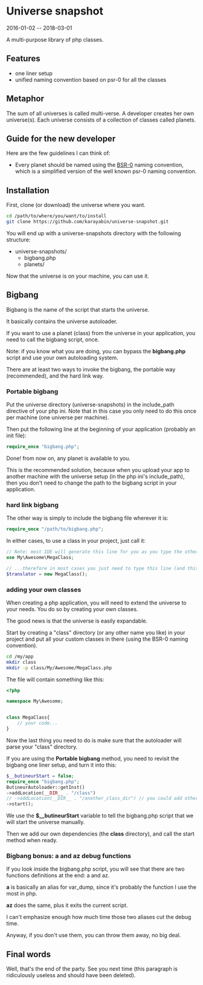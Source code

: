 Universe snapshot
=====================
2016-01-02 -- 2018-03-01



A multi-purpose library of php classes.




Features
---------------

- one liner setup 
- unified naming convention based on psr-0 for all the classes



Metaphor
-------------

The sum of all universes is called multi-verse.
A developer creates her own universe(s).
Each universe consists of a collection of classes called planets.




Guide for the new developer
-------------------

Here are the few guidelines I can think of:

- Every planet should be named using the [BSR-0](https://github.com/lingtalfi/BumbleBee/blob/master/Autoload/convention.bsr0.eng.md) naming convention,
which is a simplified version of the well known psr-0 naming convention.




Installation
-----------------

First, clone (or download) the universe where you want.

```bash
cd /path/to/where/you/want/to/install
git clone https://github.com/karayabin/universe-snapshot.git
```


You will end up with a universe-snapshots directory with the following structure:


- universe-snapshots/
    - bigbang.php
    - planets/


Now that the universe is on your machine, you can use it.


Bigbang
------------------------------------------

Bigbang is the name of the script that starts the universe.

It basically contains the universe autoloader.

If you want to use a planet (class) from the universe in your application, you need to call the bigbang script, once.

Note: if you know what you are doing, you can bypass the **bigbang.php** script and use your own autoloading system.

 
There are at least two ways to invoke the bigbang, the portable way (recommended), and the hard link way.


### Portable bigbang

Put the universe directory (universe-snapshots) in the include_path directive of your php ini.
Note that in this case you only need to do this once per machine (one universe per machine). 

Then put the following line at the beginning of your application (probably an init file):

```php
require_once "bigbang.php";
```

Done! from now on, any planet is available to you.

This is the recommended solution, because when you upload your app to another machine with the universe setup (in the php ini's include_path),
then you don't need to change the path to the bigbang script in your application.



### hard link bigbang

The other way is simply to include the bigbang file wherever it is:

```php
require_once "/path/to/bigbang.php";
```




In either cases, to use a class in your project, just call it:


```php
// Note: most IDE will generate this line for you as you type the other line below...
use My\Awesome\MegaClass;

// ...therefore in most cases you just need to type this line (and this IDE mechanism is a huge time saver by the way)
$translator = new MegaClass();
```



### adding your own classes

When creating a php application, you will need to extend the universe to your needs.
You do so by creating your own classes.

The good news is that the universe is easily expandable.

Start by creating a "class" directory (or any other name you like) in your project and put 
all your custom classes in there (using the BSR-0 naming convention).


```bash
cd /my/app
mkdir class
mkdir -p class/My/Awesome/MegaClass.php
```

The file will contain something like this:

```php
<?php 

namespace My\Awesome;


class MegaClass{
    // your code...
}

```



Now the last thing you need to do is make sure that the autoloader will parse your "class" directory.

If you are using the **Portable bigbang** method, you need to revisit the bigbang one liner setup, and turn it into this:

```php
$__butineurStart = false; 
require_once "bigbang.php";  
ButineurAutoloader::getInst()
->addLocation(__DIR__ . "/class")
// ->addLocation(__DIR__ . "/another_class_dir") // you could add other directories if needed...
->start();
```

We use the **$__butineurStart** variable to tell the bigbang.php script that we will start the universe manually.

Then we add our own dependencies (the **class** directory), and call the start method when ready.



### Bigbang bonus: a and az debug functions

If you look inside the bigbang.php script, you will see that there are two functions definitions at the end: a and az.



**a** is basically an alias for var_dump, since it's probably the function I use the most in php.

**az** does the same, plus it exits the current script.

I can't emphasize enough how much time those two aliases cut the debug time.


Anyway, if you don't use them, you can throw them away, no big deal.







Final words
------------------

Well, that's the end of the party.
See you next time (this paragraph is ridiculously useless and should have been deleted). 





